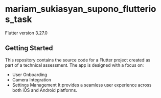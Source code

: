 # mariam_sukiasyan_supono_flutterios_task

Flutter version 3.27.0

## Getting Started

This repository contains the source code for a Flutter project created as part of a technical assessment. The app is designed with a focus on:

- User Onboarding
- Camera Integration
- Settings Management
It provides a seamless user experience across both iOS and Android platforms.
